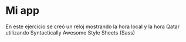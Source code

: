 # Mi app

En este ejercicio se creó un reloj mostrando la hora local y la hora Qatar utilizando Syntactically Awesome Style Sheets (Sass)
